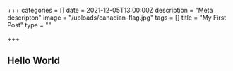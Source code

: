 +++
categories = []
date = 2021-12-05T13:00:00Z
description = "Meta descripton"
image = "/uploads/canadian-flag.jpg"
tags = []
title = "My First Post"
type = ""

+++
## Hello World